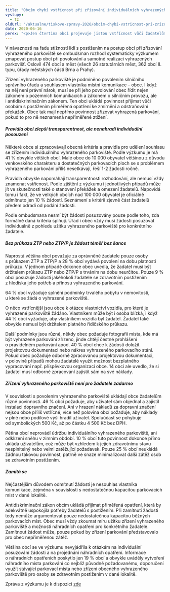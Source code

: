 ```yaml
---
title: "Obcím chybí vstřícnost při zřizování individuálních vyhrazených parkovišť"
vystupy:
  - tz
oldUrl: "/aktualne/tiskove-zpravy-2020/obcim-chybi-vstricnost-pri-zrizovani-individualnich-vyhrazenych-parkovist"
date: 2020-06-16
perex: "<p>Jen čtvrtina obcí projevuje jistou vstřícnost vůči žadatelům o individuální vyhrazené parkování pro osoby se zdravotním postižením a snaží se jim co nejvíc ulehčit proces získání povolení a zřízení parkovacího místa. Ostatní obce mají naopak různě vysoké, mnohdy zatěžující a neopodstatněné požadavky. Individuální posuzování žádosti stále není standardem, stejně jako navrhování reálných náhradních opatření. Obvyklejší je pouze formální odkaz např. na využívání veřejného parkoviště, které však situaci žadatele neřeší.</p>"
---
```


<!-- imported from the old website -->

<p>V návaznosti na řadu stížností lidí s postižením na postup obcí při zřizování vyhrazeného parkoviště se ombudsman rozhodl systematicky výzkumem zmapovat postup obcí při povolování a samotné realizaci vyhrazených parkovišť. Oslovil 474 obcí a měst (všech 26 statutárních měst, 362 obcí II. typu, úřady městských částí Brna a Prahy). </p> <p>Zřízení vyhrazeného parkoviště je podmíněno povolením silničního správního úřadu a souhlasem vlastníka místní komunikace – obce. I když na něj není právní nárok, musí se při jeho povolování obec řídit nejen zákonem o pozemních komunikacích a zákonem o silničním provozu, ale i antidiskriminačním zákonem. Ten obci ukládá povinnost přijímat vůči osobám s postižením přiměřená opatření ke zmírnění a odstraňování překážek. Obce tak mají nepřímo povinnost zřizovat vyhrazená parkování, pokud to pro ně neznamená nepřiměřené ztížení. </p> <h5>Pravidla obcí zlepší transparentnost, ale nenahradí individuální posouzení</h5> <p>Některé obce si zpracovávají obecná kritéria a pravidla pro udělení souhlasu se zřízením individuálního vyhrazeného parkoviště. Podle výzkumu je má 41 % obvykle větších obcí. Malé obce do 10 000 obyvatel většinou z důvodu venkovského charakteru a dostatečných parkovacích ploch se s problémem vyhrazeného parkování příliš nesetkávají, řeší 1-2 žádosti ročně. </p> <p>Pravidla obvykle napomáhají transparentnosti rozhodování, ale nemusí vždy znamenat vstřícnost. Podle zjištění z výzkumu i jednotlivých případů může jít ve skutečnosti také o stanovení překážek a omezení žadatelů. Napovídá tomu i fakt, že ve velkých obcích nad 100 000 obyvatel je oficiálně odmítnuto jen 10 % žádostí. Seznámení s kritérii zjevně část žadatelů předem odradí od podání žádosti.</p> <p>Podle ombudsmana nesmí být žádosti posuzovány pouze podle toho, zda formálně daná kritéria splňují. Úřad i obec vždy musí žádosti posuzovat individuálně z pohledu užitku vyhrazeného parkoviště pro konkrétního žadatele.</p> <h5>Bez průkazu ZTP nebo ZTP/P je žádost téměř bez šance</h5> <p>Naprostá většina obcí považuje za oprávněné žadatele pouze osoby s průkazem ZTP a ZTP/P a 28 % obcí vydává povolení na dobu platnosti průkazu. V jednom případě dokonce obec uvedla, že žadatel musí být držitelem průkazu ZTP nebo ZTP/P s trváním na dobu neurčitou. Pouze 9 % obcí posuzuje žádosti jakéhokoli žadatele se zdravotním postižením z hlediska jeho potřeb a přínosu vyhrazeného parkování.</p> <p>64 % obcí vyžaduje splnění podmínky trvalého pobytu v nemovitosti, u které se žádá o vyhrazené parkoviště.</p> <p>O něco vstřícnější jsou obce k otázce vlastnictví vozidla, pro které je vyhrazené parkoviště žádáno. Vlastníkem může být i osoba blízká, i když 44 % obcí vyžaduje, aby vlastníkem vozidla byl žadatel. Žadatel také obvykle nemusí být držitelem platného řidičského průkazu.</p> <p>Další podmínky jsou různé, někdy obec požaduje fotografii místa, kde má být vyhrazené parkování zřízeno, jinde chtějí čestné prohlášení o pravidelném parkování apod. 40 % obcí chce k žádosti doložit projektovou dokumentaci nebo nákres vyhrazeného parkovacího stání. Pokud obec požaduje odborně zpracovanou projektovou dokumentaci, v polovině případů mohou žadatelé využít možnost bezplatného vypracování např. příspěvkovou organizací obce. 14 obcí ale uvedlo, že si žadatel musí odborné zpracování zajistit sám na své náklady.</p> <h5>Zřízení vyhrazeného parkoviště není pro žadatele zadarmo</h5> <p>V souvislosti s povolením vyhrazeného parkoviště ukládají obce žadatelům různé povinnosti. 46 % obcí požaduje, aby uživatel sám objednal a zajistil instalaci dopravního značení. Ani v hrazení nákladů za dopravní značení nejsou obce příliš vstřícné, více než polovina obcí požaduje, aby náklady v plné nebo podílové výši hradil uživatel. Spoluúčast se pohybuje od symbolických 500 Kč, až po částku 4 500 Kč bez DPH.</p> <p>Pětina obcí neprovádí údržbu individuálního vyhrazeného parkoviště, ani odklízení sněhu v zimním období. 10 % obcí tuto povinnost dokonce přímo ukládá uživatelům, což může být vzhledem k jejich zdravotnímu stavu nesplnitelný nebo velmi zatěžující požadavek. Pouze 25 % obcí neukládá žádnou takovou povinnost, patrně ve snaze minimalizovat další zátěž osob se zdravotním postižením.</p> <h5>Zamítá se</h5> <p>Nejčastějším důvodem odmítnutí žádosti je nesouhlas vlastníka komunikace, zejména v souvislosti s nedostatečnou kapacitou parkovacích míst v dané lokalitě. </p> <p>Antidiskriminační zákon obcím ukládá přijímat přiměřená opatření, která by adekvátně uspokojila potřeby žadatelů s postižením. Při zamítnutí žádosti tedy nemůže argumentovat pouze nedostatečnou kapacitou běžných parkovacích míst. Obec musí vždy zkoumat míru užitku zřízení vyhrazeného parkoviště a možnosti náhradních opatření pro konkrétního žadatele. Zamítnout žádost může, pouze pokud by zřízení parkování představovalo pro obec nepřiměřenou zátěž.</p> <p>Většina obcí se ve výzkumu nevyjádřila k otázkám na individuální posuzování žádosti a na projednání náhradních opatření. Informace o náhradních opatřeních poskytlo jen 19 % obcí a obvykle uváděly vytvoření náhradního místa parkování co nejblíž původně požadovanému, doporučení využít stávající parkovací místa nebo zřízení obecného vyhrazeného parkoviště pro osoby se zdravotním postižením v dané lokalitě.</p><p></p><p>Zpráva z výzkumu je k dispozici <a href="/uploads-import/DISKRIMINACE/Vyzkum/18-2020-DIS_vyzkum-parkovani.pdf" target="_blank">zde</a></p>
